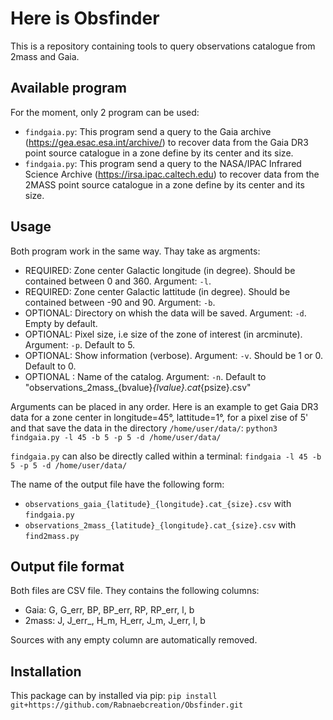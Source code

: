 # Here is Obsfinder
This is a repository containing tools to query observations catalogue from 2mass and Gaia.

## Available program
For the moment, only 2 program can be used:
- ```findgaia.py```: This program send a query to the Gaia archive (https://gea.esac.esa.int/archive/) to recover data from the Gaia DR3 point source catalogue in a zone define by its center and its size.
- ```findgaia.py```: This program send a query to the NASA/IPAC Infrared Science Archive (https://irsa.ipac.caltech.edu) to recover data from the 2MASS point source catalogue in a zone define by its center and its size.

## Usage
Both program work in the same way. Thay take as argments:
- REQUIRED: Zone center Galactic longitude (in degree). Should be contained between 0 and 360. Argument: ```-l```.
- REQUIRED: Zone center Galactic lattitude (in degree). Should be contained between -90 and 90. Argument: ```-b```.
- OPTIONAL: Directory on whish the data will be saved. Argument: ```-d```. Empty by default.
- OPTIONAL: Pixel size, i.e size of the zone of interest (in arcminute). Argument: ```-p```. Default to 5.
- OPTIONAL: Show information (verbose). Argument: ```-v```. Should be 1 or 0. Default to 0.
- OPTIONAL : Name of the catalog. Argument: ```-n```. Default to "observations_2mass_{bvalue}_{lvalue}.cat_{psize}.csv"

Arguments can be placed in any order. Here is an example to get Gaia DR3 data for a zone center in longitude=45°, lattitude=1°, for a pixel zise of 5' and that save the data in the directory ```/home/user/data/```:
```python3 findgaia.py -l 45 -b 5 -p 5 -d /home/user/data/```

```findgaia.py``` can also be directly called within a terminal:
```findgaia -l 45 -b 5 -p 5 -d /home/user/data/```

The name of the output file have the following form:
- ```observations_gaia_{latitude}_{longitude}.cat_{size}.csv``` with ```findgaia.py```
- ```observations_2mass_{latitude}_{longitude}.cat_{size}.csv``` with ```find2mass.py```

## Output file format
Both files are CSV file. They contains the following columns:
- Gaia: G, G_err, BP, BP_err, RP, RP_err, l, b
- 2mass: J, J_err_, H_m, H_err, J_m, J_err, l, b
 
 Sources with any empty column are automatically removed.

## Installation
This package can by installed via pip:
```pip install git+https://github.com/Rabnaebcreation/Obsfinder.git```
